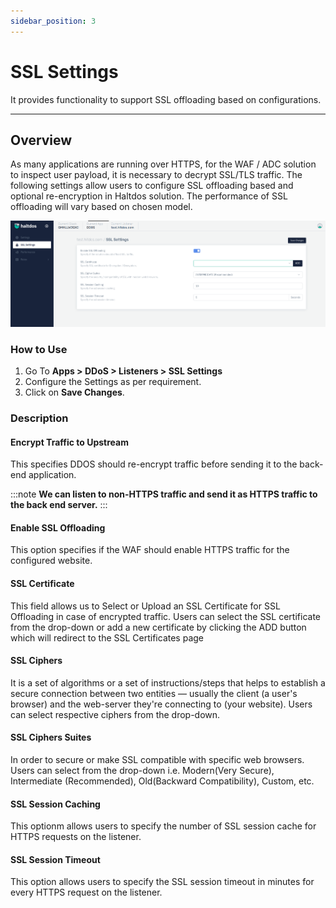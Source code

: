 ```yaml
---
sidebar_position: 3
---
```


# SSL Settings
It provides functionality to support SSL offloading based on configurations.

---

## Overview

As many applications are running over HTTPS, for the WAF / ADC solution to inspect user payload, it is necessary to decrypt SSL/TLS traffic. The following settings allow users to configure SSL offloading based and optional re-encryption in Haltdos solution. The performance of SSL offloading will vary based on chosen model.

![ssl_setting](/img/ddos/v7/docs/ssl.png)

### How to Use

1. Go To **Apps > DDoS > Listeners > SSL Settings** 
2. Configure the Settings as per requirement.
3. Click on **Save Changes**.

### Description

#### Encrypt Traffic to Upstream

This specifies DDOS should re-encrypt traffic before sending it to the back-end application. 

:::note
**We can listen to non-HTTPS traffic and send it as HTTPS traffic to the back end server.**
:::

#### Enable SSL Offloading 
This option specifies if the WAF should enable HTTPS traffic for the configured website.

#### SSL Certificate 
This field allows us to Select or Upload an SSL Certificate for SSL Offloading in case of encrypted traffic. Users can select the SSL certificate from the drop-down or add a new certificate by clicking the ADD button which will redirect to the SSL Certificates page

#### SSL Ciphers 
It is a set of algorithms or a set of instructions/steps that helps to establish a secure connection between two entities — usually the client (a user's browser) and the web-server they're connecting to (your website). Users can select respective ciphers from the drop-down.

#### SSL Ciphers Suites 
In order to secure or make SSL compatible with specific web browsers. Users can select from the drop-down i.e. Modern(Very Secure), Intermediate (Recommended),  Old(Backward Compatibility), Custom, etc.

#### SSL Session Caching 
This optionm allows users to specify the number of SSL session cache for HTTPS requests on the listener.

#### SSL Session Timeout 
This option allows users to specify the SSL session timeout in minutes for every HTTPS request on the listener.